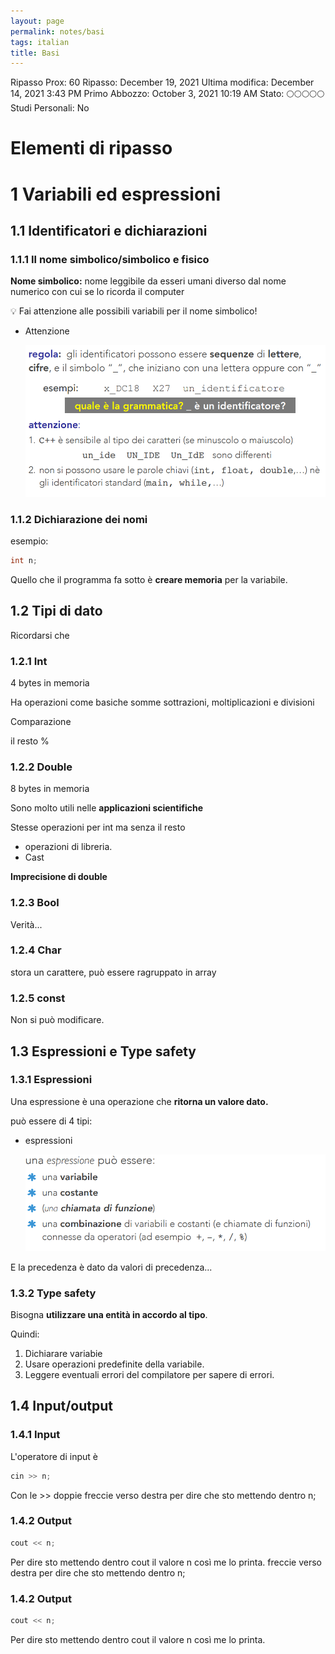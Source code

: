 ```yaml
---
layout: page
permalink: notes/basi
tags: italian
title: Basi
---
```


Ripasso Prox: 60
Ripasso: December 19, 2021
Ultima modifica: December 14, 2021 3:43 PM
Primo Abbozzo: October 3, 2021 10:19 AM
Stato: 🌕🌕🌕🌕🌕
Studi Personali: No

# Elementi di ripasso

# 1 Variabili ed espressioni

## 1.1 Identificatori e dichiarazioni

### 1.1.1 Il nome simbolico/simbolico e fisico

**Nome simbolico:** nome leggibile da esseri umani diverso dal nome numerico con cui se lo ricorda il computer

<aside>
💡 Fai attenzione alle possibili variabili per il nome simbolico!

</aside>

- Attenzione

    <img src="/images/notes/image/universita/ex-notion/Basi/Untitled.png" alt="image/universita/ex-notion/Basi/Untitled">


### 1.1.2 Dichiarazione dei nomi

esempio:

```cpp
int n;
```

Quello che il programma fa sotto è **creare memoria** per la variabile.

## 1.2 Tipi di dato

Ricordarsi che

### 1.2.1 **Int**

4 bytes in memoria

Ha operazioni come basiche somme sottrazioni, moltiplicazioni e divisioni

Comparazione

il resto %

### 1.2.2 **Double**

8 bytes in memoria

Sono molto utili nelle **applicazioni scientifiche**

Stesse operazioni per int ma senza il resto

- operazioni di libreria.
- Cast

**Imprecisione di double**

### 1.2.3 Bool

Verità...

### 1.2.4 Char

stora un carattere, può essere ragruppato in array

### 1.2.5 const

Non si può modificare.

## 1.3 Espressioni e Type safety

### 1.3.1 Espressioni

Una espressione è una operazione che **ritorna un valore dato.**

può essere di 4 tipi:

- espressioni

    <img src="/images/notes/image/universita/ex-notion/Basi/Untitled 1.png" alt="image/universita/ex-notion/Basi/Untitled 1">


E la precedenza è dato da valori di precedenza...

### 1.3.2 Type safety

Bisogna **utilizzare una entità in accordo al tipo**.

Quindi:

1. Dichiarare variabie
2. Usare operazioni predefinite della variabile.
3. Leggere eventuali errori del compilatore per sapere di errori.

## 1.4 Input/output

### 1.4.1 Input

L'operatore di input è

```cpp
cin >> n;
```

Con le >> doppie freccie verso destra per dire che sto mettendo dentro n;

### 1.4.2 Output

```cpp
cout << n;
```

Per dire sto mettendo dentro cout il valore n così me lo printa.
 freccie verso destra per dire che sto mettendo dentro n;

### 1.4.2 Output

```cpp
cout << n;
```

Per dire sto mettendo dentro cout il valore n così me lo printa.